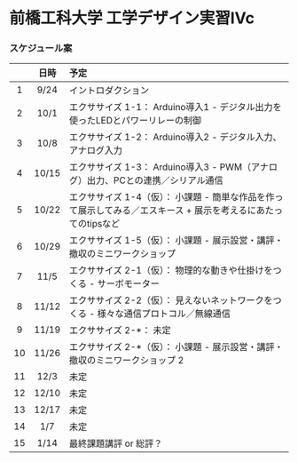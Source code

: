 # 前橋工科大学 工学デザイン実習IVc

### スケジュール案

 |       | 日時  | 予定                                                                                                            |
 | :---: | :---: | :-------------------------------------------------------------------------------------------------------------- |
 |   1   | 9/24  | イントロダクション                                                                                              |
 |   2   | 10/1  | エクササイズ 1-1： Arduino導入1 - デジタル出力を使ったLEDとパワーリレーの制御                                   |
 |   3   | 10/8  | エクササイズ 1-2： Arduino導入2 - デジタル入力、アナログ入力                                                    |
 |   4   | 10/15 | エクササイズ 1-3： Arduino導入3 - PWM（アナログ）出力、PCとの連携／シリアル通信                                 |
 |   5   | 10/22 | エクササイズ 1-4（仮）： 小課題 - 簡単な作品を作って展示してみる／エスキース + 展示を考えるにあたってのtipsなど |
 |   6   | 10/29 | エクササイズ 1-5（仮）： 小課題 - 展示設営・講評・撤収のミニワークショップ                                      |
 |   7   | 11/5  | エクササイズ 2-1（仮）： 物理的な動きや仕掛けをつくる - サーボモーター                                          |
 |   8   | 11/12 | エクササイズ 2-2（仮）： 見えないネットワークをつくる - 様々な通信プロトコル／無線通信                          |
 |   9   | 11/19 | エクササイズ 2-\*： 未定                                                                                        |
 |  10   | 11/26 | エクササイズ 2-\*（仮）： 小課題 - 展示設営・講評・撤収のミニワークショップ 2                                   |
 |  11   | 12/3  | 未定                                                                                                            |
 |  12   | 12/10 | 未定                                                                                                            |
 |  13   | 12/17 | 未定                                                                                                            |
 |  14   |  1/7  | 未定                                                                                                            |
 |  15   | 1/14  | 最終課題講評 or 総評？                                                                                          |

